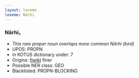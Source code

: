 ```yaml
---
layout: lexeme
lexeme: Närhi
---
```


###  Närhi₁

* _This rare proper noun overlaps more common *Närhi* (bird)_
* UPOS:  PROPN
* in KOTUS dictionary under:  7
* Origins: [fiwikt](https://fi.wiktionary.org/wiki/Närhi) finer 
* Possible NER class:  GEO
* Blacklisted:  PROPN-BLOCKING

